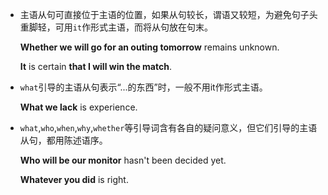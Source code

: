 * 主语从句可直接位于主语的位置，如果从句较长，谓语又较短，为避免句子头重脚轻，可用`it`作形式主语，而将从句放在句末。

    __Whether we will go for an outing tomorrow__ remains unknown.

    __It__ is certain __that I will win the match__.

* `what`引导的主语从句表示“...的东西”时，一般不用it作形式主语。

    __What we lack__ is experience. 

* `what`,`who`,`when`,`why`,`whether`等引导词含有各自的疑问意义，但它们引导的主语从句，都用陈述语序。

    __Who will be our monitor__ hasn't been decided yet.

    __Whatever you did__ is right.
